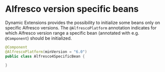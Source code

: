 # Alfresco version specific beans

Dynamic Extensions provides the possibility to initialize some beans only on 
specific Alfresco versions. The `@AlfrescoPlatform` annotation indicates 
for which Alfresco version range a specific bean (annotated with e.g. `@Component`)
should be initialized.

```java
@Component
@AlfrescoPlatform(minVersion = "6.0")
public class Alfresco4SpecificBean {

}
```